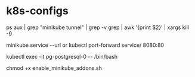 # k8s-configs


ps aux | grep "minikube tunnel" | grep -v grep | awk '{print $2}' | xargs kill -9


minikube service <your-service-name> --url
or
kubectl port-forward service/<service-name> 8080:80


kubectl exec -it pg-postgresql-0 -- /bin/bash

chmod +x enable_minikube_addons.sh